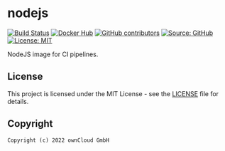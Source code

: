 # nodejs

[![Build Status](https://img.shields.io/drone/build/owncloud-ci/nodejs?logo=drone&server=https%3A%2F%2Fdrone.owncloud.com)](https://drone.owncloud.com/owncloud-ci/nodejs)
[![Docker Hub](https://img.shields.io/docker/v/owncloudci/nodejs?logo=docker&label=dockerhub&sort=semver&logoColor=white)](https://hub.docker.com/r/owncloudci/nodejs)
[![GitHub contributors](https://img.shields.io/github/contributors/owncloud-ci/nodejs)](https://github.com/owncloud-ci/nodejs/graphs/contributors)
[![Source: GitHub](https://img.shields.io/badge/source-github-blue.svg?logo=github&logoColor=white)](https://github.com/owncloud-ci/nodejs)
[![License: MIT](https://img.shields.io/github/license/owncloud-ci/nodejs)](https://github.com/owncloud-ci/nodejs/blob/master/LICENSE)

NodeJS image for CI pipelines.

## License

This project is licensed under the MIT License - see the [LICENSE](https://github.com/owncloud-ci/nodejs/blob/master/LICENSE) file for details.

## Copyright

```Text
Copyright (c) 2022 ownCloud GmbH
```
